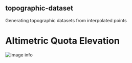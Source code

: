 ## topographic-dataset

 Generating topographic datasets from interpolated points

# Altimetric Quota Elevation

![image info](.\GitHub\topographic-dataset\graphic_elevation.jpg)
